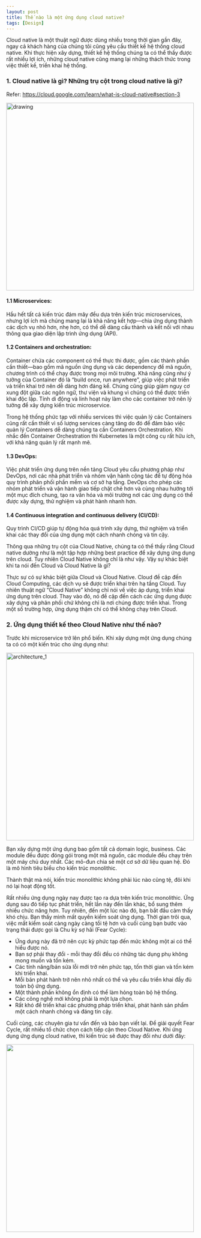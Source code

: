 ```yaml
---
layout: post
title: Thế nào là một ứng dụng cloud native?
tags: [Design]
---
```


Cloud native là một thuật ngữ được dùng nhiều trong thời gian gần đây, ngay cả khách hàng của chúng tôi cũng yêu cầu thiết kế hệ thống cloud native.
Khi thực hiện xây dựng, thiết kế hệ thống chúng ta có thể thấy được rất nhiều lợi ích, những cloud native cũng mang lại những thách thức trong việc thiết kế,
triển khai hệ thống.

### 1. Cloud native là gì? Những trụ cột trong cloud native là gì?
Refer: https://cloud.google.com/learn/what-is-cloud-native#section-3

<img src="https://learn.microsoft.com/en-us/dotnet/architecture/cloud-native/media/cloud-native-foundational-pillars.png" alt="drawing" width="500"/>

#### 1.1 Microservices: 
Hầu hết tất cả kiến ​​trúc đám mây đều dựa trên kiến trúc microservices, nhưng lợi ích mà chúng mang lại là khả năng kết hợp—chia ứng dụng thành các dịch vụ nhỏ hơn, nhẹ hơn, có thể dễ dàng cấu thành và kết nối với nhau thông qua giao diện lập trình ứng dụng (API).

#### 1.2 Containers and orchestration:

Container chứa các component có thể thực thi được, gồm các thành phần cần thiết—bao gồm mã nguồn ứng dụng và các dependency để mã nguồn, chương trình có thể chạy được trong mọi môi trường. Khả năng cũng như ý tưởng của Container đó là “build once, run anywhere”, giúp việc phát triển và triển khai trở nên dễ dàng hơn đáng kể. Chúng cũng giúp giảm nguy cơ xung đột giữa các ngôn ngữ, thư viện và khung vì chúng có thể được triển khai độc lập. Tính di động và linh hoạt này làm cho các container trở nên lý tưởng để xây dựng kiến ​​trúc microservice.

Trong hệ thống phức tạp với nhiều services thì việc quản lý các Containers cũng rất cần thiết vì số lượng services càng tăng do đó để đảm bảo việc quản lý Containers dễ dàng chúng ta cần Containers Orchestration. Khi nhắc đến Container Orchestration thì Kubernetes là một công cụ rất hữu ích, với khả năng quản lý rất mạnh mẽ.

#### 1.3 DevOps:
Việc phát triển ứng dụng trên nền tảng Cloud yêu cầu phương pháp như DevOps, nơi các nhà phát triển và nhóm vận hành cộng tác để tự động hóa quy trình phân phối phần mềm và cơ sở hạ tầng. DevOps cho phép các nhóm phát triển và vận hành giao tiếp chặt chẽ hơn và cùng nhau hướng tới một mục đích chung, tạo ra văn hóa và môi trường nơi các ứng dụng có thể được xây dựng, thử nghiệm và phát hành nhanh hơn.

#### 1.4 Continuous integration and continuous delivery (CI/CD):
Quy trình CI/CD giúp tự động hóa quá trình xây dựng, thử nghiệm và triển khai các thay đổi của ứng dụng một cách nhanh chóng và tin cậy.

Thông qua những trụ cột của Cloud Native, chúng ta có thể thấy rằng Cloud native dường như là một tập hợp những best practice để xây dựng ứng dụng trên cloud. Tuy nhiên Cloud Native không chỉ là như vậy. Vậy sự khác biệt khi ta nói đến Cloud và Cloud Native là gì?

Thực sự có sự khác biệt giữa Cloud và Cloud Native. Cloud đề cập đến Cloud Computing, các dịch vụ sẽ được triển khai trên hạ tầng Cloud. 
Tuy nhiên thuật ngữ “Cloud Native” không chỉ nói về việc áp dụng, triển khai ứng dụng trên cloud. Thay vào đó, nó đề cập đến cách các ứng dụng được xây dựng và phân phối chứ không chỉ là nơi chúng được triển khai. Trong một số trường hợp, ứng dụng thậm chí có thể không chạy trên Cloud.

### 2. Ứng dụng thiết kế theo Cloud Native như thế nào?
Trước khi microservice trở lên phổ biến. Khi xây dựng một ứng dụng chúng ta có có một kiến trúc cho ứng dụng như:

<img src="https://learn.microsoft.com/en-us/dotnet/architecture/cloud-native/media/monolithic-design.png" alt="architecture_1" width="500">

Bạn xây dựng một ứng dụng bao gồm tất cả domain logic, business. Các module đều được đóng gói trong một mã nguồn, các module đều chạy trên một máy chủ duy nhất. Các mô-đun chia sẻ một cơ sở dữ liệu quan hệ. Đó là mô hình tiêu biểu cho kiến trúc monolithic.

Thành thật mà nói, kiến trúc monolithic không phải lúc nào cũng tệ, đôi khi nó lại hoạt động tốt.

Rất nhiều ứng dụng ngày nay được tạo ra dựa trên kiến trúc monolithic. Ứng dụng sau đó tiếp tục phát triển, hết lần này đến lần khác, bổ sung thêm nhiều chức năng hơn. Tuy nhiên, đến một lúc nào đó, bạn bắt đầu cảm thấy khó chịu. Bạn thấy mình mất quyền kiểm soát ứng dụng. Thời gian trôi qua, việc mất kiểm soát càng ngày càng tồi tệ hơn và cuối cùng bạn bước vào trạng thái được gọi là Chu kỳ sợ hãi (Fear Cycle):

- Ứng dụng này đã trở nên cực kỳ phức tạp đến mức không một ai có thể hiểu được nó.
- Bạn sợ phải thay đổi - mỗi thay đổi đều có những tác dụng phụ không mong muốn và tốn kém.
- Các tính năng/bản sửa lỗi mới trở nên phức tạp, tốn thời gian và tốn kém khi triển khai.
- Mỗi bản phát hành trở nên nhỏ nhất có thể và yêu cầu triển khai đầy đủ toàn bộ ứng dụng.
- Một thành phần không ổn định có thể làm hỏng toàn bộ hệ thống.
- Các công nghệ mới không phải là một lựa chọn.
- Rất khó để triển khai các phương pháp triển khai, phát hành sản phẩm một cách nhanh chóng và đáng tin cậy.

Cuối cùng, các chuyên gia tư vấn đến và bảo bạn viết lại. Để giải quyết Fear Cycle, rất nhiều tổ chức chọn cách tiếp cận theo Cloud Native.
Khi ứng dụng ứng dụng cloud native, thì kiến trúc sẽ được thay đổi như dưới đây:

<img src="https://learn.microsoft.com/en-us/dotnet/architecture/cloud-native/media/cloud-native-design.png" width="500">




